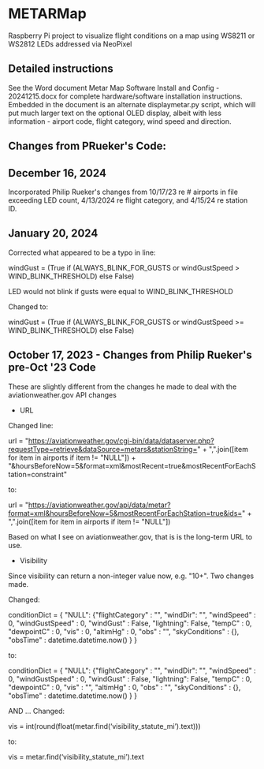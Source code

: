 # METARMap

Raspberry Pi project to visualize flight conditions on a map using WS8211 or WS2812 LEDs addressed via NeoPixel

## Detailed instructions

See the Word document Metar Map Software Install and Config - 20241215.docx for complete hardware/software installation instructions.  Embedded in the document is an alternate displaymetar.py script, which will put much larger text on the optional OLED display, albeit with less information - airport code, flight category, wind speed and direction.

## Changes from PRueker's Code:
December 16, 2024
-----------------
Incorporated Philip Rueker's changes from 10/17/23 re # airports in file exceeding LED count, 4/13/2024 re flight category, and 4/15/24 re station ID.

January 20, 2024
----------------
Corrected what appeared to be a typo in line:

windGust = (True if (ALWAYS_BLINK_FOR_GUSTS or windGustSpeed > WIND_BLINK_THRESHOLD) else False)

LED would not blink if gusts were equal to WIND_BLINK_THRESHOLD

Changed to:

windGust = (True if (ALWAYS_BLINK_FOR_GUSTS or windGustSpeed >= WIND_BLINK_THRESHOLD) else False)

October 17, 2023 - Changes from Philip Rueker's pre-Oct '23 Code
----------------------------------------------------------------
These are slightly different from the changes he made to deal with the aviationweather.gov API changes

- URL
  
Changed line:

url = "https://aviationweather.gov/cgi-bin/data/dataserver.php?requestType=retrieve&dataSource=metars&stationString=" + ",".join([item for item in airports if item != "NULL"]) + "&hoursBeforeNow=5&format=xml&mostRecent=true&mostRecentForEachStation=constraint"

to:

url = "https://aviationweather.gov/api/data/metar?format=xml&hoursBeforeNow=5&mostRecentForEachStation=true&ids=" + ",".join([item for item in airports if item != "NULL"])

Based on what I see on aviationweather.gov, that is is the long-term URL to use.

- Visibility

Since visibility can return a non-integer value now, e.g. "10+".  Two changes made.

Changed:

conditionDict = { "NULL": {"flightCategory" : "", "windDir": "", "windSpeed" : 0, "windGustSpeed" :  0, "windGust" : False, "lightning": False, "tempC" : 0, "dewpointC" : 0, "vis" : 0, "altimHg" : 0, "obs" : "", "skyConditions" : {}, "obsTime" : datetime.datetime.now() } }

to:

conditionDict = { "NULL": {"flightCategory" : "", "windDir": "", "windSpeed" : 0, "windGustSpeed" :  0, "windGust" : False, "lightning": False, "tempC" : 0, "dewpointC" : 0, "vis" : "", "altimHg" : 0, "obs" : "", "skyConditions" : {}, "obsTime" : datetime.datetime.now() } }

AND ... Changed:

vis = int(round(float(metar.find(‘visibility_statute_mi’).text)))

to:

vis = metar.find(‘visibility_statute_mi’).text


